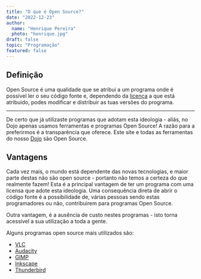 ```yaml
---
title: "O que é Open Source?"
date: "2022-12-23"
author:
  name: "Henrique Pereira"
  photo: "henrique.jpg"
draft: false
topic: "Programação"
featured: false
---
```


## Definição
Open Source é uma qualidade que se atribui a um programa onde é possível
ler o seu código fonte e, dependendo da [licença](https://opensource.org/licenses)
a que está atribuido, podes modificar e distribuir as tuas versões do programa.

---

De certo que já utilizaste programas que adotam esta ideologia - aliás, no Dojo
apenas usamos ferramentas e programas Open Source! A razão para a preferirmos é a
transparência que oferece. Este site e todas as ferramentas do nosso [Dojo](https://github.com/coderdojobraga)
são Open Source.

## Vantagens
Cada vez mais, o mundo está dependente das novas tecnologias, e maior parte destas
não são open source - portanto não temos a certeza do que realmente fazem! Esta é
a principal vantagem de ter um programa com uma licensa que adote esta ideologia.
Uma consequência direta de abrir o código fonte é a possibilidade de, várias pessoas
sendo estas programadores ou não, contribuirem para programas Open Source.

Outra vantagem, é a ausência de custo nestes programas - isto torna
acessível a sua utilização a toda a gente. 


Alguns programas open source mais utilizados são:

- [VLC](https://www.videolan.org/vlc/)
- [Audacity](https://www.audacityteam.org/)
- [GIMP](https://www.gimp.org/)
- [Inkscape](https://inkscape.org/)
- [Thunderbird](https://www.thunderbird.net/en-US/)
